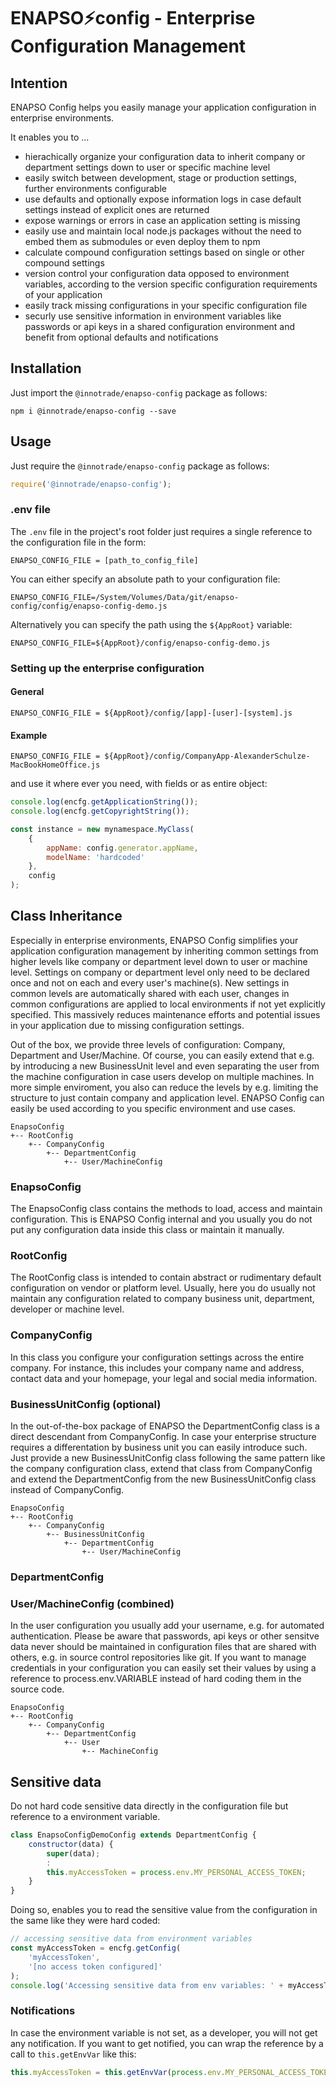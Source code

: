 # ENAPSO&#x26A1;config - Enterprise Configuration Management

## Intention

ENAPSO Config helps you easily manage your application configuration in enterprise environments.

It enables you to ...

-   hierachically organize your configuration data to inherit company or department settings down to user or specific machine level
-   easily switch between development, stage or production settings, further environments configurable
-   use defaults and optionally expose information logs in case default settings instead of explicit ones are returned
-   expose warnings or errors in case an application setting is missing
-   easily use and maintain local node.js packages without the need to embed them as submodules or even deploy them to npm
-   calculate compound configuration settings based on single or other compound settings
-   version control your configuration data opposed to environment variables, according to the version specific configuration requirements of your application
-   easily track missing configurations in your specific configuration file
-   securly use sensitive information in environment variables like passwords or api keys in a shared configuration environment and benefit from optional defaults and notifications

## Installation

Just import the `@innotrade/enapso-config` package as follows:

```
npm i @innotrade/enapso-config --save
```

## Usage

Just require the `@innotrade/enapso-config` package as follows:

```javascript
require('@innotrade/enapso-config');
```

### .env file

The `.env` file in the project's root folder just requires a single reference to the configuration file in the form:

```
ENAPSO_CONFIG_FILE = [path_to_config_file]
```

You can either specify an absolute path to your configuration file:

```
ENAPSO_CONFIG_FILE=/System/Volumes/Data/git/enapso-config/config/enapso-config-demo.js
```

Alternatively you can specify the path using the `${AppRoot}` variable:

```
ENAPSO_CONFIG_FILE=${AppRoot}/config/enapso-config-demo.js
```

### Setting up the enterprise configuration

#### General

```
ENAPSO_CONFIG_FILE = ${AppRoot}/config/[app]-[user]-[system].js
```

#### Example

```
ENAPSO_CONFIG_FILE = ${AppRoot}/config/CompanyApp-AlexanderSchulze-MacBookHomeOffice.js
```

and use it where ever you need, with fields or as entire object:

```javascript
console.log(encfg.getApplicationString());
console.log(encfg.getCopyrightString());

const instance = new mynamespace.MyClass(
    {
        appName: config.generator.appName,
        modelName: 'hardcoded'
    },
    config
);
```

## Class Inheritance

Especially in enterprise environments, ENAPSO Config simplifies your application configuration management by inheriting common settings from higher levels like company or department level down to user or machine level. Settings on company or department level only need to be declared once and not on each and every user's machine(s). New settings in common levels are automatically shared with each user, changes in common configurations are applied to local environments if not yet explicitly specified. This massively reduces maintenance efforts and potential issues in your application due to missing configuration settings.

Out of the box, we provide three levels of configuration: Company, Department and User/Machine. Of course, you can easily extend that e.g. by introducing a new BusinessUnit level and even separating the user from the machine configuration in case users develop on multiple machines. In more simple enviroment, you also can reduce the levels by e.g. limiting the structure to just contain company and application level. ENAPSO Config can easily be used according to you specific environment and use cases.

```
EnapsoConfig
+-- RootConfig
    +-- CompanyConfig
        +-- DepartmentConfig
            +-- User/MachineConfig
```

### EnapsoConfig

The EnapsoConfig class contains the methods to load, access and maintain configuration. This is ENAPSO Config internal and you usually you do not put any configuration data inside this class or maintain it manually.

### RootConfig

The RootConfig class is intended to contain abstract or rudimentary default configuration on vendor or platform level. Usually, here you do usually not maintain any configuration related to company business unit, department, developer or machine level.

### CompanyConfig

In this class you configure your configuration settings across the entire company. For instance, this includes your company name and address, contact data and your homepage, your legal and social media information.

### BusinessUnitConfig (optional)

In the out-of-the-box package of ENAPSO the DepartmentConfig class is a direct descendant from CompanyConfig. In case your enterprise structure requires a differentation by business unit you can easily introduce such. Just provide a new BusinessUnitConfig class following the same pattern like the company configuration class, extend that class from CompanyConfig and extend the DepartmentConfig from the new BusinessUnitConfig class instead of CompanyConfig.

```
EnapsoConfig
+-- RootConfig
    +-- CompanyConfig
        +-- BusinessUnitConfig
            +-- DepartmentConfig
                +-- User/MachineConfig
```

### DepartmentConfig

### User/MachineConfig (combined)

In the user configuration you usually add your username, e.g. for automated authentication. Please be aware that passwords, api keys or other sensitve data never should be maintained in configuration files that are shared with others, e.g. in source control repositories like git. If you want to manage credentials in your configuration you can easily set their values by using a reference to process.env.VARIABLE instead of hard coding them in the source code.

```
EnapsoConfig
+-- RootConfig
    +-- CompanyConfig
        +-- DepartmentConfig
            +-- User
                +-- MachineConfig
```

## Sensitive data

Do not hard code sensitive data directly in the configuration file but reference to a environment variable.

```javascript
class EnapsoConfigDemoConfig extends DepartmentConfig {
    constructor(data) {
        super(data);
        :
        this.myAccessToken = process.env.MY_PERSONAL_ACCESS_TOKEN;
    }
}
```

Doing so, enables you to read the sensitive value from the configuration in the same like they were hard coded:

```javascript
// accessing sensitive data from environment variables
const myAccessToken = encfg.getConfig(
    'myAccessToken',
    '[no access token configured]'
);
console.log('Accessing sensitive data from env variables: ' + myAccessToken);
```

### Notifications

In case the environment variable is not set, as a developer, you will not get any notification.
If you want to get notified, you can wrap the reference by a call to `this.getEnvVar` like this:

```javascript
this.myAccessToken = this.getEnvVar(process.env.MY_PERSONAL_ACCESS_TOKEN);
```
